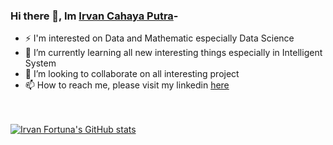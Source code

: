 ### Hi there 👋, Im [Irvan Cahaya Putra]()-<br>

- ⚡ I'm interested on Data and Mathematic especially Data Science
- 🌱 I’m currently learning all new interesting things especially in Intelligent System
- 👯 I’m looking to collaborate on all interesting project
- 📫 How to reach me, please visit my linkedin [here](https://www.linkedin.com/in/irvn-fortuna/)

<br><br>
[![Irvan Fortuna's GitHub stats](https://github-readme-stats.vercel.app/api?username=IrvnC&show_icons=true&theme=dark)](https://github.com/IrvnC/github-readme-stats)

<!--
**IrvnC/IrvnC** is a ✨ _special_ ✨ repository because its `README.md` (this file) appears on your GitHub profile.

Here are some ideas to get you started:

- 🔭 I’m currently working on ...
- 🌱 I’m currently learning ...
- 👯 I’m looking to collaborate on ...
- 🤔 I’m looking for help with ...
- 💬 Ask me about ...
- 📫 How to reach me: please visit my linkedin [here]
- 😄 Pronouns: ...
- ⚡ Fun fact: ...
-->
